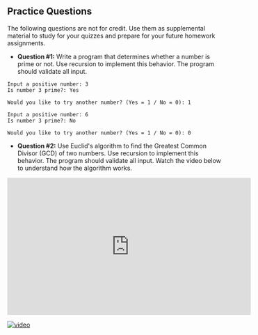 ## Practice Questions
The following questions are not for credit. Use them as supplemental material to study for your quizzes and prepare for your future homework assignments.

* **Question #1:** Write a program that determines whether a number is prime or not. Use recursion to implement this behavior. The program should validate all input. 

```
Input a positive number: 3
Is number 3 prime?: Yes

Would you like to try another number? (Yes = 1 / No = 0): 1

Input a positive number: 6
Is number 3 prime?: No

Would you like to try another number? (Yes = 1 / No = 0): 0
```

* **Question #2:** Use Euclid's algorithm to find the Greatest Common Divisor (GCD) of two numbers. Use recursion to implement this behavior. The program should validate all input. Watch the video below to understand how the algorithm works.

<iframe width="560" height="315" src="https://www.youtube.com/embed/AJn843kplDw" frameborder="0" allowfullscreen></iframe>


[![video](https://www.youtube.com/embed/AJn843kplDw/0.jpg)](https://www.youtube.com/embed/AJn843kplDw)
